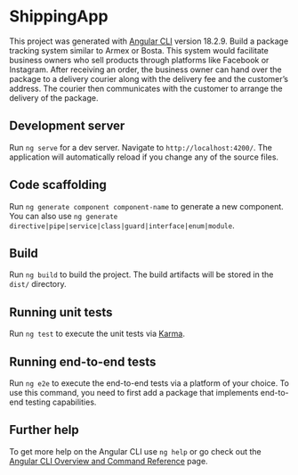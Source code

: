 # ShippingApp

This project was generated with [Angular CLI](https://github.com/angular/angular-cli) version 18.2.9.
Build a package tracking system similar to Armex or Bosta. This system would facilitate business owners who sell products through platforms like Facebook or Instagram. After receiving an order, the business owner can hand over the package to a delivery courier along with the delivery fee and the customer’s address. The courier then communicates with the customer to arrange the delivery of the package.

## Development server

Run `ng serve` for a dev server. Navigate to `http://localhost:4200/`. The application will automatically reload if you change any of the source files.

## Code scaffolding

Run `ng generate component component-name` to generate a new component. You can also use `ng generate directive|pipe|service|class|guard|interface|enum|module`.

## Build

Run `ng build` to build the project. The build artifacts will be stored in the `dist/` directory.

## Running unit tests

Run `ng test` to execute the unit tests via [Karma](https://karma-runner.github.io).

## Running end-to-end tests

Run `ng e2e` to execute the end-to-end tests via a platform of your choice. To use this command, you need to first add a package that implements end-to-end testing capabilities.

## Further help

To get more help on the Angular CLI use `ng help` or go check out the [Angular CLI Overview and Command Reference](https://angular.dev/tools/cli) page.
